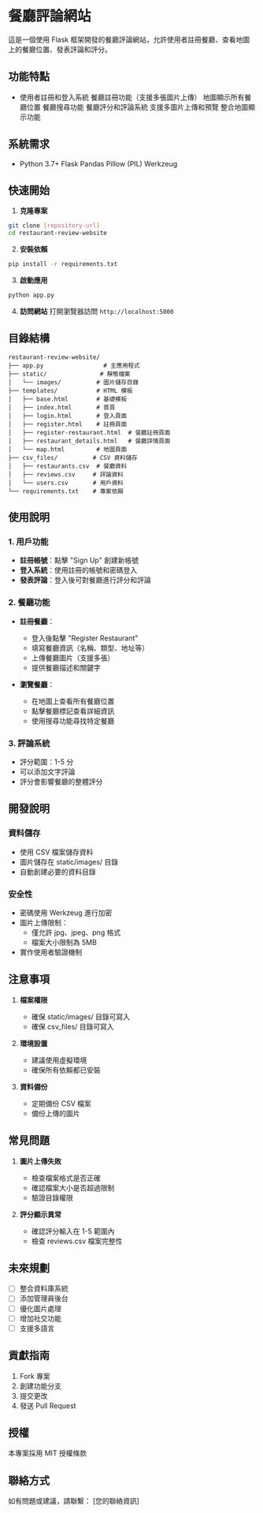 # 餐廳評論網站
這是一個使用 Flask 框架開發的餐廳評論網站，允許使用者註冊餐廳、查看地圖上的餐廳位置、發表評論和評分。
## 功能特點
- 使用者註冊和登入系統
 餐廳註冊功能（支援多張圖片上傳）
 地圖顯示所有餐廳位置
 餐廳搜尋功能
 餐廳評分和評論系統
 支援多圖片上傳和預覽
 整合地圖顯示功能
## 系統需求
- Python 3.7+
 Flask
 Pandas
 Pillow (PIL)
 Werkzeug
## 快速開始
1. **克隆專案**
```bash
git clone [repository-url]
cd restaurant-review-website
```
2. **安裝依賴**
```bash
pip install -r requirements.txt
```
3. **啟動應用**
```bash
python app.py
```
4. **訪問網站**
打開瀏覽器訪問 `http://localhost:5000`
## 目錄結構
```
restaurant-review-website/
├── app.py                 # 主應用程式
├── static/               # 靜態檔案
│   └── images/          # 圖片儲存目錄
├── templates/           # HTML 模板
│   ├── base.html        # 基礎模板
│   ├── index.html       # 首頁
│   ├── login.html       # 登入頁面
│   ├── register.html    # 註冊頁面
│   ├── register-restaurant.html  # 餐廳註冊頁面
│   ├── restaurant_details.html   # 餐廳詳情頁面
│   └── map.html         # 地圖頁面
├── csv_files/          # CSV 資料儲存
│   ├── restaurants.csv  # 餐廳資料
│   ├── reviews.csv     # 評論資料
│   └── users.csv       # 用戶資料
└── requirements.txt    # 專案依賴
```

## 使用說明

### 1. 用戶功能
- **註冊帳號**：點擊 "Sign Up" 創建新帳號
- **登入系統**：使用註冊的帳號和密碼登入
- **發表評論**：登入後可對餐廳進行評分和評論

### 2. 餐廳功能
- **註冊餐廳**：
  - 登入後點擊 "Register Restaurant"
  - 填寫餐廳資訊（名稱、類型、地址等）
  - 上傳餐廳圖片（支援多張）
  - 提供餐廳描述和關鍵字

- **瀏覽餐廳**：
  - 在地圖上查看所有餐廳位置
  - 點擊餐廳標記查看詳細資訊
  - 使用搜尋功能尋找特定餐廳

### 3. 評論系統
- 評分範圍：1-5 分
- 可以添加文字評論
- 評分會影響餐廳的整體評分

## 開發說明

### 資料儲存
- 使用 CSV 檔案儲存資料
- 圖片儲存在 static/images/ 目錄
- 自動創建必要的資料目錄

### 安全性
- 密碼使用 Werkzeug 進行加密
- 圖片上傳限制：
  - 僅允許 jpg、jpeg、png 格式
  - 檔案大小限制為 5MB
- 實作使用者驗證機制

## 注意事項

1. **檔案權限**
   - 確保 static/images/ 目錄可寫入
   - 確保 csv_files/ 目錄可寫入

2. **環境設置**
   - 建議使用虛擬環境
   - 確保所有依賴都已安裝

3. **資料備份**
   - 定期備份 CSV 檔案
   - 備份上傳的圖片

## 常見問題

1. **圖片上傳失敗**
   - 檢查檔案格式是否正確
   - 確認檔案大小是否超過限制
   - 驗證目錄權限

2. **評分顯示異常**
   - 確認評分輸入在 1-5 範圍內
   - 檢查 reviews.csv 檔案完整性

## 未來規劃

- [ ] 整合資料庫系統
- [ ] 添加管理員後台
- [ ] 優化圖片處理
- [ ] 增加社交功能
- [ ] 支援多語言

## 貢獻指南

1. Fork 專案
2. 創建功能分支
3. 提交更改
4. 發送 Pull Request

## 授權

本專案採用 MIT 授權條款

## 聯絡方式

如有問題或建議，請聯繫：
[您的聯絡資訊]